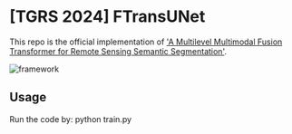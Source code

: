 # [TGRS 2024] FTransUNet

This repo is the official implementation of ['A Multilevel Multimodal Fusion Transformer for Remote Sensing Semantic Segmentation'](https://mypage.cuhk.edu.cn/academics/simonpun/papers/Xianping_TGRS-2024a.pdf).

![framework](https://github.com/sstary/SSRS/blob/main/docs/FTransUNet.png)

## Usage
Run the code by: python train.py


